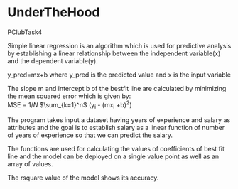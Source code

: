   # UnderTheHood
  
   PClubTask4
    
   Simple linear regression is an algorithm which is used for predictive analysis by establishing a linear relationship between the independent variable(x) and the dependent variable(y).
    
   y_pred=mx+b where y_pred is the predicted value and x is the input variable
    
 The slope m and intercept b of the bestfit line are calculated by minimizing the mean squared error which is given by:  
    MSE = $1/N$ $\sum_{k=1}^n$ (y<sub>i</sub> - (mx<sub>i</sub> +b)<sup>2</sup>) 
    
   The program takes input a dataset having years of experience and salary as attributes and the goal is to establish salary as a linear function of number of years of experience so that we can predict the salary.
    
   The functions are used for calculating the values of coefficients of best fit line and the model can be deployed on a single value point as well as an array of values.
    
   The rsquare value of the model shows its accuracy.
